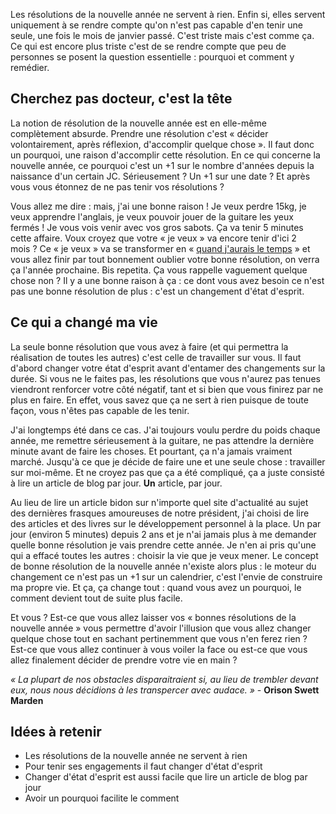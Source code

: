 <!-- 
.. title: Comment ne pas abandonner ses bonnes résolutions ?
.. slug: comment-ne-pas-abandonner-ses-bonnes-resolutions
.. date: 2014-01-16 22:41:24+01:00
.. tags: Développement personnel
.. category: 
.. link: 
.. description: 
.. type: text
-->

Les résolutions de la nouvelle année ne servent à rien. Enfin si, elles servent uniquement à se rendre compte qu'on n'est pas capable d'en tenir une seule, une fois le mois de janvier passé. C'est triste mais c'est comme ça. Ce qui est encore plus triste c'est de se rendre compte que peu de personnes se posent la question essentielle : pourquoi et comment y remédier.
<!-- TEASER_END -->
## Cherchez pas docteur, c'est la tête

La notion de résolution de la nouvelle année est en elle-même complètement absurde. Prendre une résolution c'est « décider volontairement, après réflexion, d'accomplir quelque chose ». Il faut donc un pourquoi, une raison d'accomplir cette résolution. En ce qui concerne la nouvelle année, ce pourquoi c'est un +1 sur le nombre d'années depuis la naissance d'un certain JC. Sérieusement ? Un +1 sur une date ? Et après vous vous étonnez de ne pas tenir vos résolutions ?

Vous allez me dire : mais, j'ai une bonne raison ! Je veux perdre 15kg, je veux apprendre l'anglais, je veux pouvoir jouer de la guitare les yeux fermés ! Je vous vois venir avec vos gros sabots. Ça va tenir 5 minutes cette affaire. Voux croyez que votre « je veux » va encore tenir d'ici 2 mois ? Ce « je veux » va se transformer en « [quand j'aurais le temps](/blog/jai-pas-le-temps-la-pire-excuse-qui-soit/) » et vous allez finir par tout bonnement oublier votre bonne résolution, on verra ça l'année prochaine. Bis repetita. Ça vous rappelle vaguement quelque chose non ? Il y a une bonne raison à ça : ce dont vous avez besoin ce n'est pas une bonne résolution de plus : c'est un changement d'état d'esprit.

## Ce qui a changé ma vie

La seule bonne résolution que vous avez à faire (et qui permettra la réalisation de toutes les autres) c'est celle de travailler sur vous. Il faut d'abord changer votre état d'esprit avant d'entamer des changements sur la durée. Si vous ne le faites pas, les résolutions que vous n'aurez pas tenues viendront renforcer votre côté négatif, tant et si bien que vous finirez par ne plus en faire. En effet, vous savez que ça ne sert à rien puisque de toute façon, vous n'êtes pas capable de les tenir.

J'ai longtemps été dans ce cas. J'ai toujours voulu perdre du poids chaque année, me remettre sérieusement à la guitare, ne pas attendre la dernière minute avant de faire les choses. Et pourtant, ça n'a jamais vraiment marché. Jusqu'à ce que je décide de faire une et une seule chose : travailler sur moi-même. Et ne croyez pas que ça a été compliqué, ça a juste consisté à lire un article de blog par jour. __Un__ article, par jour.

Au lieu de lire un article bidon sur n'importe quel site d'actualité au sujet des dernières frasques amoureuses de notre président, j'ai choisi de lire des articles et des livres sur le développement personnel à la place. Un par jour (environ 5 minutes) depuis 2 ans et je n'ai jamais plus à me demander quelle bonne résolution je vais prendre cette année. Je n'en ai pris qu'une qui a effacé toutes les autres : choisir la vie que je veux mener. Le concept de bonne résolution de la nouvelle année n'existe alors plus : le moteur du changement ce n'est pas un +1 sur un calendrier, c'est l'envie de construire ma propre vie. Et ça, ça change tout : quand vous avez un pourquoi, le comment devient tout de suite plus facile.

Et vous ? Est-ce que vous allez laisser vos « bonnes résolutions de la nouvelle année » vous permettre d'avoir l'illusion que vous allez changer quelque chose tout en sachant pertinemment que vous n'en ferez rien ? Est-ce que vous allez continuer à vous voiler la face ou est-ce que vous allez finalement décider de prendre votre vie en main ?

_« La plupart de nos obstacles disparaitraient si, au lieu de trembler devant eux, nous nous décidions à les transpercer avec audace. »_ - __Orison Swett Marden__

## Idées à retenir

- Les résolutions de la nouvelle année ne servent à rien
- Pour tenir ses engagements il faut changer d'état d'esprit
- Changer d'état d'esprit est aussi facile que lire un article de blog par jour
- Avoir un pourquoi facilite le comment

